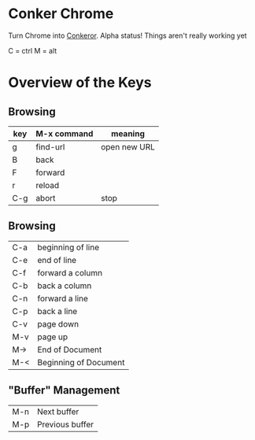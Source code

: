 # Conker Chrome

Turn Chrome into [Conkeror](conkeror.org). Alpha status! Things aren't really working yet

C = ctrl
M = alt

# Overview of the Keys

## Browsing

<table>
  <thead>
    <tr>
      <th>key</th>
      <th>M-x command</th>
      <th>meaning</th>
    </tr>
  </thead>
  <tbody>
    <tr>
      <td>g</td>
      <td>find-url</td>
      <td>open new URL</td>
    </tr>
    <tr>
      <td>B</td>
      <td>back</td>
      <td></td>
    </tr>
    <tr>
      <td>F</td>
      <td>forward</td>
      <td></td>
    </tr>
    <tr>
      <td>r</td>
      <td>reload</td>
      <td></td>
    </tr>
    <tr>
      <td>C-g</td>
      <td>abort</td>
      <td>stop</td>
    </tr>
  </tbody>
</table>

## Browsing

<table>
  <tbody>
    <tr>
      <td>C-a</td>
      <td>beginning of line</td>
    </tr>
    <tr>
      <td>C-e</td>
      <td>end of line</td>
    </tr>
    <tr>
      <td>C-f</td>
      <td>forward a column</td>
    </tr>
    <tr>
      <td>C-b</td>
      <td>back a column</td>
    </tr>
    <tr>
      <td>C-n</td>
      <td>forward a line</td>
    </tr>
    <tr>
      <td>C-p</td>
      <td>back a line</td>
    </tr>
    <tr>
      <td>C-v</td>
      <td>page down</td>
    </tr>
    <tr>
      <td>M-v</td>
      <td>page up</td>
    </tr>
    <tr>
      <td>M-&gt;</td>
      <td>End of Document</td>
    </tr>
    <tr>
      <td>M-&lt;</td>
      <td>Beginning of Document</td>
    </tr>
  </tbody>
</table>

## "Buffer" Management

<table>
  <tbody>
    <tr>
      <td>M-n</td>
      <td>Next buffer</td>
    </tr>
    <tr>
      <td>M-p</td>
      <td>Previous buffer</td>
    </tr>
  </tbody>
</table>










